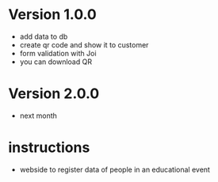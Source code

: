 # Version 1.0.0
- add data to db
- create qr code and show it to customer
- form validation with Joi
- you can download QR
# Version 2.0.0
- next month

# instructions
- webside to register data of people in an educational event

